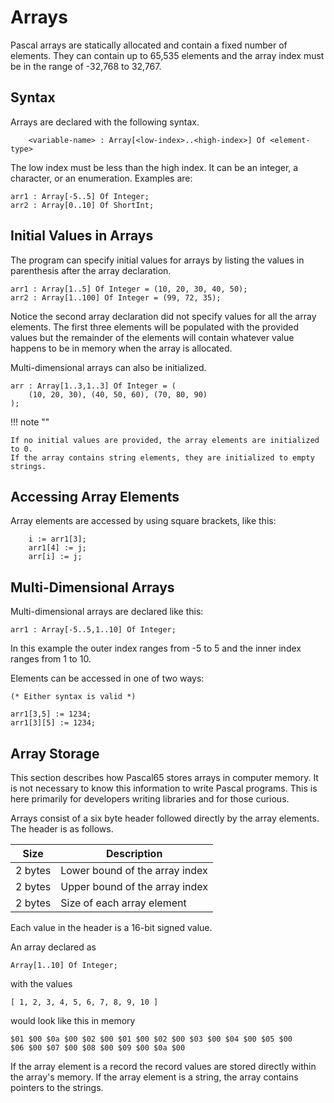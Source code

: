 # Arrays

Pascal arrays are statically allocated and contain a fixed number of elements.  They can contain up to 65,535 elements and the array index must be in the range of -32,768 to 32,767.

## Syntax

Arrays are declared with the following syntax.

```
    <variable-name> : Array[<low-index>..<high-index>] Of <element-type>
```

The low index must be less than the high index.  It can be an integer, a character, or an enumeration.  Examples are:

```
arr1 : Array[-5..5] Of Integer;
arr2 : Array[0..10] Of ShortInt;
```

## Initial Values in Arrays

The program can specify initial values for arrays by listing the values in parenthesis after the array declaration.

```
arr1 : Array[1..5] Of Integer = (10, 20, 30, 40, 50);
arr2 : Array[1..100] Of Integer = (99, 72, 35);
```

Notice the second array declaration did not specify values for all the array elements. The first three elements will be populated with the provided values but the remainder of the elements will contain whatever value happens to be in memory when the array is allocated.

Multi-dimensional arrays can also be initialized.

```
arr : Array[1..3,1..3] Of Integer = (
    (10, 20, 30), (40, 50, 60), (70, 80, 90)
);
```

!!! note ""

    If no initial values are provided, the array elements are initialized to 0.
    If the array contains string elements, they are initialized to empty strings.

## Accessing Array Elements

Array elements are accessed by using square brackets, like this:

```
    i := arr1[3];
    arr1[4] := j;
    arr[i] := j;
```

## Multi-Dimensional Arrays

Multi-dimensional arrays are declared like this:

```
arr1 : Array[-5..5,1..10] Of Integer;
```

In this example the outer index ranges from -5 to 5 and the inner index ranges from 1 to 10.

Elements can be accessed in one of two ways:

```
(* Either syntax is valid *)

arr1[3,5] := 1234;
arr1[3][5] := 1234;
```

## Array Storage

This section describes how Pascal65 stores arrays in computer memory.  It is not
necessary to know this information to write Pascal programs.  This is here
primarily for developers writing libraries and for those curious.

Arrays consist of a six byte header followed directly by the array elements.  The
header is as follows.

| Size    | Description                    |
| ------- | ------------------------------ |
| 2 bytes | Lower bound of the array index |
| 2 bytes | Upper bound of the array index |
| 2 bytes | Size of each array element     |

Each value in the header is a 16-bit signed value.

An array declared as

```
Array[1..10] Of Integer;
```

with the values

```
[ 1, 2, 3, 4, 5, 6, 7, 8, 9, 10 ]
```

would look like this in memory

```
$01 $00 $0a $00 $02 $00 $01 $00 $02 $00 $03 $00 $04 $00 $05 $00
$06 $00 $07 $00 $08 $00 $09 $00 $0a $00
```

If the array element is a record the record values are stored directly
within the array's memory. If the array element is a string, the array
contains pointers to the strings.
